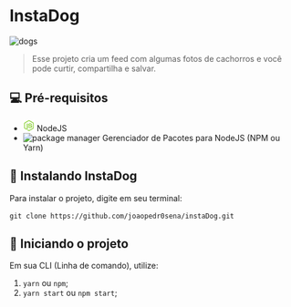 # InstaDog

![dogs](https://user-images.githubusercontent.com/85967112/207317084-64a59efa-2b26-4fe9-83a5-ffb0b13ba082.png)

> Esse projeto cria um feed com algumas fotos de cachorros e você pode curtir, compartilha e salvar.

## :computer: Pré-requisitos

- <img src="https://raw.githubusercontent.com/devicons/devicon/master/icons/nodejs/nodejs-original.svg" alt="nodejs" width="20" height="20"/> NodeJS
- <img src="https://raw.githubusercontent.com/gurayyarar/NodeJsPackageManager/master/images/app.png" alt="package manager" width="20" height="20"/> Gerenciador de Pacotes para NodeJS (NPM ou Yarn)

## :page_facing_up: Instalando InstaDog
Para instalar o projeto, digite em seu terminal:
```
git clone https://github.com/joaopedr0sena/instaDog.git
```

## :rocket: Iniciando o projeto
Em sua CLI (Linha de comando), utilize:
1. `yarn` ou `npm`;
2. `yarn start` ou `npm start`;



